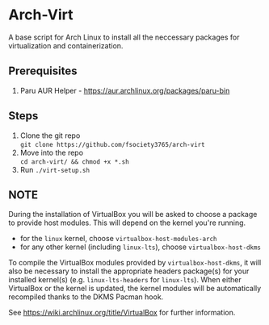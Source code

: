 # Arch-Virt
A base script for Arch Linux to install all the neccessary packages for virtualization and containerization. 

## Prerequisites
1. Paru AUR Helper - https://aur.archlinux.org/packages/paru-bin

## Steps
1. Clone the git repo  
```git clone https://github.com/fsociety3765/arch-virt``` 
2. Move into the repo  
```cd arch-virt/ && chmod +x *.sh```  
3. Run `./virt-setup.sh`

## NOTE
During the installation of VirtualBox you will be asked to choose a package to provide host modules. This will depend on the kernel you're running.
- for the `linux` kernel, choose `virtualbox-host-modules-arch`
- for any other kernel (including `linux-lts`), choose `virtualbox-host-dkms`  

To compile the VirtualBox modules provided by `virtualbox-host-dkms`, it will also be necessary to install the appropriate headers package(s) for your installed kernel(s) (e.g. `linux-lts-headers` for `linux-lts`). When either VirtualBox or the kernel is updated, the kernel modules will be automatically recompiled thanks to the DKMS Pacman hook.

See https://wiki.archlinux.org/title/VirtualBox for further information. 
